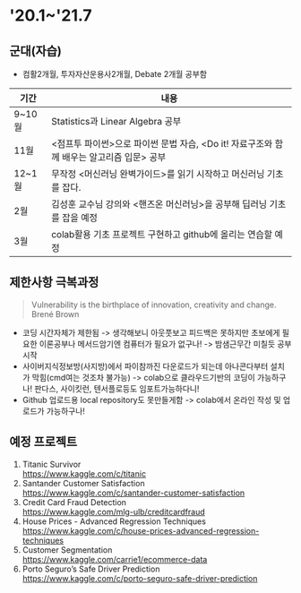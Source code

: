 <h1 id='20.1~'21.7>'20.1~'21.7</h1>
<h2 id="군대자습">군대(자습)</h2>
<ul>
<li>컴활2개월, 투자자산운용사2개월, Debate 2개월 공부함</li>
</ul>

<table>
<thead>
<tr>
<th>기간</th>
<th>내용</th>
</tr>
</thead>
<tbody>
<tr>
<td>9~10월</td>
<td>Statistics과 Linear Algebra 공부</td>
</tr>
<tr>
<td>11월</td>
<td>&lt;점프투 파이썬&gt;으로 파이썬 문법 자습, &lt;Do it! 자료구조와 함께 배우는 알고리즘 입문&gt; 공부</td>
</tr>
<tr>
<td>12~1월</td>
<td>무작정 &lt;머신러닝 완벽가이드&gt;를 읽기 시작하고 머신러닝 기초를 잡다.</td>
</tr>
<tr>
<td>2월</td>
<td>김성훈 교수님 강의와 &lt;핸즈온 머신러닝&gt;을 공부해 딥러닝 기초를 잡을 예정</td>
</tr>
<tr>
<td>3월</td>
<td>colab활용 기초 프로젝트 구현하고 github에 올리는 연습할 예정</td>
</tr>
</tbody>
</table><h2 id="제한사항-극복과정">제한사항 극복과정</h2>
<blockquote>
<p>Vulnerability is the birthplace of innovation, creativity and change. Brené Brown</p>
</blockquote>
<ul>
<li>코딩 시간자체가 제한됨 -&gt; 생각해보니 아웃풋보고 피드백은 못하지만 초보에게 필요한 이론공부나 메서드암기엔 컴퓨터가 필요가 없구나!  -&gt; 밤샘근무간 미칠듯 공부시작</li>
<li>사이버지식정보방(사지방)에서 파이참까진 다운로드가 되는데 아나콘다부터 설치가 막힘(cmd여는 것조차 불가능) -&gt; colab으로 클라우드기반의 코딩이 가능하구나! 판다스, 사이킷런, 텐서플로등도 임포트가능하다니!</li>
<li>Github 업로드용 local repository도 못만들게함 -&gt; colab에서 온라인 작성 및 업로드가 가능하구나!</li>
</ul>
<h2 id="예정-프로젝트">예정 프로젝트</h2>
<ol>
<li>Titanic Survivor<br>
<a href="https://www.kaggle.com/c/titanic">https://www.kaggle.com/c/titanic</a></li>
<li>Santander Customer Satisfaction<br>
<a href="https://www.kaggle.com/c/santander-customer-satisfaction">https://www.kaggle.com/c/santander-customer-satisfaction</a></li>
<li>Credit Card Fraud Detection<br>
<a href="https://www.kaggle.com/mlg-ulb/creditcardfraud">https://www.kaggle.com/mlg-ulb/creditcardfraud</a></li>
<li>House Prices - Advanced Regression Techniques<br>
<a href="https://www.kaggle.com/c/house-prices-advanced-regression-techniques">https://www.kaggle.com/c/house-prices-advanced-regression-techniques</a></li>
<li>Customer Segmentation<br>
<a href="https://www.kaggle.com/carrie1/ecommerce-data">https://www.kaggle.com/carrie1/ecommerce-data</a></li>
<li>Porto Seguro’s Safe Driver Prediction<br>
<a href="https://www.kaggle.com/c/porto-seguro-safe-driver-prediction">https://www.kaggle.com/c/porto-seguro-safe-driver-prediction</a></li>
</ol>

